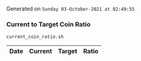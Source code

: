 Generated on `Sunday 03-October-2021 at 02:49:55`

### Current to Target Coin Ratio
`current_coin_ratio.sh`

Date|Current|Target|Ratio
---|---|---|---
